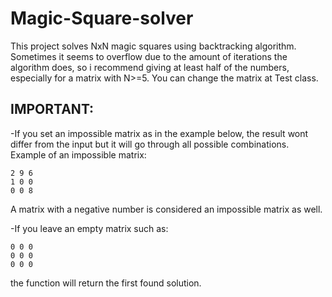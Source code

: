 # Magic-Square-solver
This project solves NxN magic squares using backtracking algorithm.
Sometimes it seems to overflow due to the amount of iterations the algorithm does, so i recommend giving at least half of the numbers, especially for a matrix with N>=5.
You can change the matrix at Test class.

## IMPORTANT:
-If you set an impossible matrix as in the example below, the result wont differ from the input but it will go through all possible combinations.
Example of an impossible matrix:

```
2 9 6
1 0 0
0 0 8
```
A matrix with a negative number is considered an impossible matrix as well.
 
-If you leave an empty matrix such as: 
```
0 0 0
0 0 0
0 0 0
```
the function will return the first found solution.
